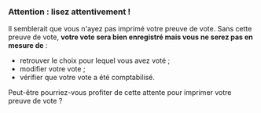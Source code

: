 ### Attention : lisez attentivement !

Il semblerait que vous n'ayez pas imprimé votre preuve de vote. Sans cette preuve de vote, **votre vote sera bien enregistré mais vous ne serez pas en mesure de** :

* retrouver le choix pour lequel vous avez voté ;
* modifier votre vote ;
* vérifier que votre vote a été comptabilisé.

Peut-être pourriez-vous profiter de cette attente pour imprimer votre preuve de vote ?
